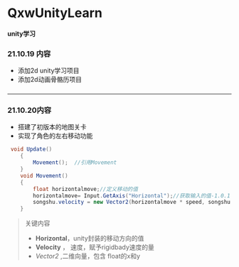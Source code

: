 # QxwUnityLearn
**unity学习**
### 21.10.19 内容
+ 添加2d unity学习项目
+ 添加2d动画骨骼历项目
### 
---
### 21.10.20内容
+ 搭建了初版本的地图关卡
+ 实现了角色的左右移动功能
```c#
 void Update()
    {
        Movement();  //引用Movement
    }
    void Movement()
    {
        float horizontalmove;//定义移动的值
        horizontalmove= Input.GetAxis("Horizontal");//获取输入的值-1.0.1
        songshu.velocity = new Vector2(horizontalmove * speed, songshu.velocity.y);//给 rigidbady赋予值的变化，使得其移动
    }
```
> 关键内容 
> +  **Horizontal**，unity封装的移动方向的值
> + **Velocity**  ， 速度，赋予rigidbady速度的量
> + *Vector2* ,二维向量，包含 float的x和y
